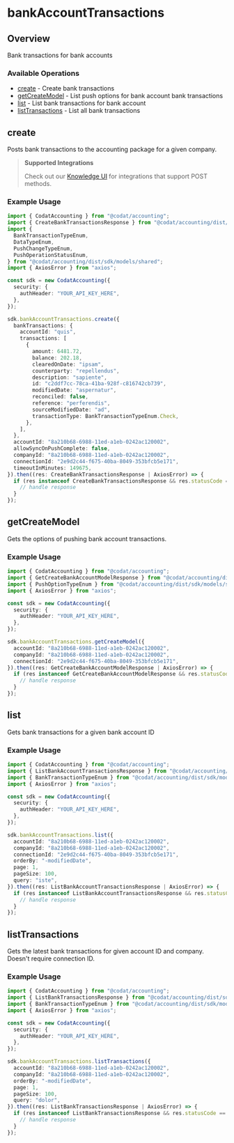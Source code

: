 # bankAccountTransactions

## Overview

Bank transactions for bank accounts

### Available Operations

* [create](#create) - Create bank transactions
* [getCreateModel](#getcreatemodel) - List push options for bank account bank transactions
* [list](#list) - List bank transactions for bank account
* [listTransactions](#listtransactions) - List all bank transactions

## create

Posts bank transactions to the accounting package for a given company.

> **Supported Integrations**
> 
> Check out our [Knowledge UI](https://knowledge.codat.io/supported-features/accounting?view=tab-by-data-type&dataType=bankTransactions) for integrations that support POST methods.

### Example Usage

```typescript
import { CodatAccounting } from "@codat/accounting";
import { CreateBankTransactionsResponse } from "@codat/accounting/dist/sdk/models/operations";
import {
  BankTransactionTypeEnum,
  DataTypeEnum,
  PushChangeTypeEnum,
  PushOperationStatusEnum,
} from "@codat/accounting/dist/sdk/models/shared";
import { AxiosError } from "axios";

const sdk = new CodatAccounting({
  security: {
    authHeader: "YOUR_API_KEY_HERE",
  },
});

sdk.bankAccountTransactions.create({
  bankTransactions: {
    accountId: "quis",
    transactions: [
      {
        amount: 6481.72,
        balance: 202.18,
        clearedOnDate: "ipsam",
        counterparty: "repellendus",
        description: "sapiente",
        id: "c2ddf7cc-78ca-41ba-928f-c816742cb739",
        modifiedDate: "aspernatur",
        reconciled: false,
        reference: "perferendis",
        sourceModifiedDate: "ad",
        transactionType: BankTransactionTypeEnum.Check,
      },
    ],
  },
  accountId: "8a210b68-6988-11ed-a1eb-0242ac120002",
  allowSyncOnPushComplete: false,
  companyId: "8a210b68-6988-11ed-a1eb-0242ac120002",
  connectionId: "2e9d2c44-f675-40ba-8049-353bfcb5e171",
  timeoutInMinutes: 149675,
}).then((res: CreateBankTransactionsResponse | AxiosError) => {
  if (res instanceof CreateBankTransactionsResponse && res.statusCode == 200) {
    // handle response
  }
});
```

## getCreateModel

Gets the options of pushing bank account transactions.

### Example Usage

```typescript
import { CodatAccounting } from "@codat/accounting";
import { GetCreateBankAccountModelResponse } from "@codat/accounting/dist/sdk/models/operations";
import { PushOptionTypeEnum } from "@codat/accounting/dist/sdk/models/shared";
import { AxiosError } from "axios";

const sdk = new CodatAccounting({
  security: {
    authHeader: "YOUR_API_KEY_HERE",
  },
});

sdk.bankAccountTransactions.getCreateModel({
  accountId: "8a210b68-6988-11ed-a1eb-0242ac120002",
  companyId: "8a210b68-6988-11ed-a1eb-0242ac120002",
  connectionId: "2e9d2c44-f675-40ba-8049-353bfcb5e171",
}).then((res: GetCreateBankAccountModelResponse | AxiosError) => {
  if (res instanceof GetCreateBankAccountModelResponse && res.statusCode == 200) {
    // handle response
  }
});
```

## list

Gets bank transactions for a given bank account ID

### Example Usage

```typescript
import { CodatAccounting } from "@codat/accounting";
import { ListBankAccountTransactionsResponse } from "@codat/accounting/dist/sdk/models/operations";
import { BankTransactionTypeEnum } from "@codat/accounting/dist/sdk/models/shared";
import { AxiosError } from "axios";

const sdk = new CodatAccounting({
  security: {
    authHeader: "YOUR_API_KEY_HERE",
  },
});

sdk.bankAccountTransactions.list({
  accountId: "8a210b68-6988-11ed-a1eb-0242ac120002",
  companyId: "8a210b68-6988-11ed-a1eb-0242ac120002",
  connectionId: "2e9d2c44-f675-40ba-8049-353bfcb5e171",
  orderBy: "-modifiedDate",
  page: 1,
  pageSize: 100,
  query: "iste",
}).then((res: ListBankAccountTransactionsResponse | AxiosError) => {
  if (res instanceof ListBankAccountTransactionsResponse && res.statusCode == 200) {
    // handle response
  }
});
```

## listTransactions

Gets the latest bank transactions for given account ID and company. Doesn't require connection ID.

### Example Usage

```typescript
import { CodatAccounting } from "@codat/accounting";
import { ListBankTransactionsResponse } from "@codat/accounting/dist/sdk/models/operations";
import { BankTransactionTypeEnum } from "@codat/accounting/dist/sdk/models/shared";
import { AxiosError } from "axios";

const sdk = new CodatAccounting({
  security: {
    authHeader: "YOUR_API_KEY_HERE",
  },
});

sdk.bankAccountTransactions.listTransactions({
  accountId: "8a210b68-6988-11ed-a1eb-0242ac120002",
  companyId: "8a210b68-6988-11ed-a1eb-0242ac120002",
  orderBy: "-modifiedDate",
  page: 1,
  pageSize: 100,
  query: "dolor",
}).then((res: ListBankTransactionsResponse | AxiosError) => {
  if (res instanceof ListBankTransactionsResponse && res.statusCode == 200) {
    // handle response
  }
});
```
